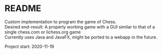 # README
Custom implementation to program the game of Chess.  
Desired end-result: A properly working game with a GUI similar to that of a single chess.com or lichess.org game  
Currently uses Java and JavaFX, might be ported to a webapp in the future. 

Project start: 2020-11-19